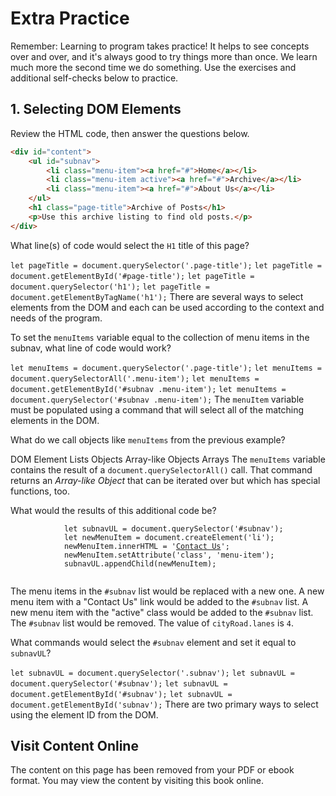# Extra Practice

Remember: Learning to program takes practice! It helps to see concepts over and over, and it's always good to try things more than once. We learn much more the second time we do something. Use the exercises and additional self-checks below to practice.


## 1. Selecting DOM Elements
Review the HTML code, then answer the questions below.

```html
<div id="content">
    <ul id="subnav">
        <li class="menu-item"><a href="#">Home</a></li>
        <li class="menu-item active"><a href="#">Archive</a></li>
        <li class="menu-item"><a href="#">About Us</a></li>
    </ul>
    <h1 class="page-title">Archive of Posts</h1>
    <p>Use this archive listing to find old posts.</p>
</div>  
```
<quiz name="">
    <question multiple>
        <p>What line(s) of code would select the <code>H1</code> title of this page?</p>
        <answer correct><code>let pageTitle = document.querySelector('.page-title');</code></answer>
        <answer><code>let pageTitle = document.getElementById('#page-title');</code></answer>
        <answer correct><code>let pageTitle = document.querySelector('h1');</code></answer>
        <answer correct><code>let pageTitle = document.getElementByTagName('h1');</code></answer>
        <explanation>There are several ways to select elements from the DOM and each can be used according to the context and needs of the program.</explanation>
    </question>
    <question>
        <p>To set the <code>menuItems</code> variable equal to the collection of menu items in the subnav, what line of code would work?</p>
        <answer><code>let menuItems = document.querySelector('.page-title');</code></answer>
        <answer correct><code>let menuItems = document.querySelectorAll('.menu-item');</code></answer>
        <answer><code>let menuItems = document.getElementById('#subnav .menu-item');</code></answer>
        <answer ><code>let menuItems = document.querySelector('#subnav .menu-item');</code></answer>
        <explanation>The <code>menuItem</code> variable must be populated using a command that will select all of the matching elements in the DOM.</explanation>
    </question>
    <question>
        <p>What do we call objects like <code>menuItems</code> from the previous example?</p>
        <answer>DOM Element Lists</answer>
        <answer>Objects</answer>
        <answer correct>Array-like Objects</answer>
        <answer>Arrays</answer>
        <explanation>The <code>menuItems</code> variable contains the result of a <code>document.querySelectorAll()</code> call. That command returns an <i>Array-like Object</i> that can be iterated over but which has special functions, too.</explanation>
    </question>
    <question>
        <p>
            What would the results of this additional code be?<br>
            <code>
            let subnavUL = document.querySelector('#subnav');
            let newMenuItem = document.createElement('li');
            newMenuItem.innerHTML = '<a href="#">Contact Us</a>';
            newMenuItem.setAttribute('class', 'menu-item');
            subnavUL.appendChild(newMenuItem);
            </code>
        </p>
        <answer>The menu items in the <code>#subnav</code> list would be replaced with a new one.</answer>
        <answer correct>A new menu item with a "Contact Us" link would be added to the <code>#subnav</code> list.</answer>
        <answer>A new menu item with the "active" class would be added to the <code>#subnav</code> list.</answer>
        <answer>The <code>#subnav</code> list would be removed.</answer>
        <explanation>The value of <code>cityRoad.lanes</code> is <code>4</code>.</explanation>
    </question>
    <question multiple>
        <p>What commands would select the <code>#subnav</code> element and set it equal to <code>subnavUL</code>?</p>
        <answer><code>let subnavUL = document.querySelector('.subnav');</code></answer>
        <answer correct><code>let subnavUL = document.querySelector('#subnav');</code></answer>
        <answer><code>let subnavUL = document.getElementById('#subnav');</code></answer>
        <answer correct><code>let subnavUL = document.getElementById('subnav');</code></answer>
        <explanation>There are two primary ways to select using the element ID from the DOM.</explanation>
    </question>
</quiz>










<div class="no-quiz">
     <h2>Visit Content Online</h2>
     <p> 
         The content on this page has been removed from your PDF 
         or ebook format. You may view the content by visiting
         this book online.
     </p>
</div>
